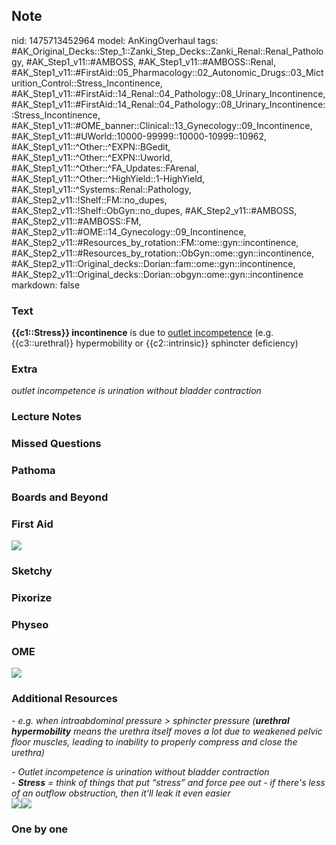 ## Note
nid: 1475713452964
model: AnKingOverhaul
tags: #AK_Original_Decks::Step_1::Zanki_Step_Decks::Zanki_Renal::Renal_Pathology, #AK_Step1_v11::#AMBOSS, #AK_Step1_v11::#AMBOSS::Renal, #AK_Step1_v11::#FirstAid::05_Pharmacology::02_Autonomic_Drugs::03_Micturition_Control::Stress_Incontinence, #AK_Step1_v11::#FirstAid::14_Renal::04_Pathology::08_Urinary_Incontinence, #AK_Step1_v11::#FirstAid::14_Renal::04_Pathology::08_Urinary_Incontinence::Stress_Incontinence, #AK_Step1_v11::#OME_banner::Clinical::13_Gynecology::09_Incontinence, #AK_Step1_v11::#UWorld::10000-99999::10000-10999::10962, #AK_Step1_v11::^Other::^EXPN::BGedit, #AK_Step1_v11::^Other::^EXPN::Uworld, #AK_Step1_v11::^Other::^FA_Updates::FArenal, #AK_Step1_v11::^Other::^HighYield::1-HighYield, #AK_Step1_v11::^Systems::Renal::Pathology, #AK_Step2_v11::!Shelf::FM::no_dupes, #AK_Step2_v11::!Shelf::ObGyn::no_dupes, #AK_Step2_v11::#AMBOSS, #AK_Step2_v11::#AMBOSS::FM, #AK_Step2_v11::#OME::14_Gynecology::09_Incontinence, #AK_Step2_v11::#Resources_by_rotation::FM::ome::gyn::incontinence, #AK_Step2_v11::#Resources_by_rotation::ObGyn::ome::gyn::incontinence, #AK_Step2_v11::Original_decks::Dorian::fam::ome::gyn::incontinence, #AK_Step2_v11::Original_decks::Dorian::obgyn::ome::gyn::incontinence
markdown: false

### Text
<div>
  <b>{{c1::Stress}} incontinence</b> is due to <u>outlet
  incompetence</u> (e.g. {{c3::urethral}} hypermobility or
  {{c2::intrinsic}} sphincter deficiency)
</div>

### Extra
<i>outlet incompetence is urination without bladder contraction</i>

### Lecture Notes


### Missed Questions


### Pathoma


### Boards and Beyond


### First Aid
<img src="tmp0Dowpw.png">

### Sketchy


### Pixorize


### Physeo


### OME
<div class="ome-widget">
  <a href=
  "https://onlinemeded.org/spa/gynecology/urinary-incontinence/acquire?ref=anki">
  <img src="_OME_AnkiFlashcards_Lesson_2.png"></a>
</div>

### Additional Resources
<i>- e.g. when intraabdominal pressure > sphincter pressure
(<b>urethral</b> <b>hypermobility</b> means the urethra itself
moves a lot due to weakened pelvic floor muscles, leading to
inability to properly compress and close the urethra)</i>
<div>
  <i>- Outlet incompetence is urination without bladder
  contraction</i>
  <div>
    <div>
      <div>
        <div>
          <i>- <b>Stress</b> = think of things that put “stress”
          and force pee out - if there's less of an outflow
          obstruction, then it'll leak it even easier</i>
        </div>
      </div>
    </div>
  </div>
  <div>
    <div><img src=
    "Urinary%20incontinence%20differential_1606536512076.png"
    style="" class="resizer"><img src="paste-3075909548507139.jpg"
    style="" class="resizer"></div>
  </div>
</div>

### One by one

